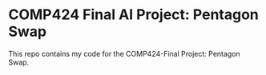 # COMP424 Final AI Project: Pentagon Swap
This repo contains my code for the COMP424-Final Project: Pentagon Swap.
